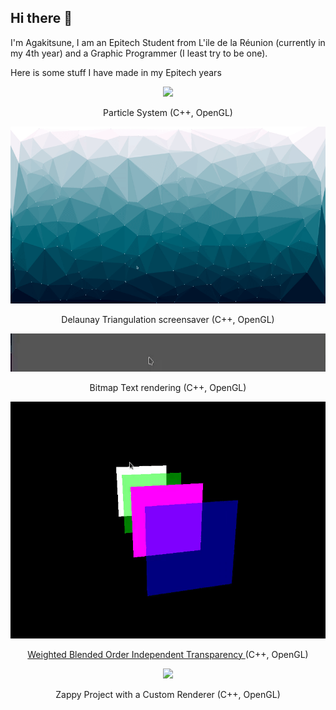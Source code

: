 ## Hi there 👋

I'm Agakitsune, I am an Epitech Student from L'ile de la Réunion (currently in my 4th year) and a Graphic Programmer (I least try to be one).

Here is some stuff I have made in my Epitech years

<div align="center">
<img src="particle.gif">
<p>Particle System (C++, OpenGL)</p>

<img src="delaunay.gif">
<p>Delaunay Triangulation screensaver (C++, OpenGL)</p>

<img src="text.gif">
<p>Bitmap Text rendering (C++, OpenGL)</p>

<img src="transparency.gif">
<p><a href="https://casual-effects.blogspot.com/2014/03/weighted-blended-order-independent.html">Weighted Blended Order Independent Transparency </a>(C++, OpenGL)</p>

<img src="zappy.gif">
<p>Zappy Project with a Custom Renderer (C++, OpenGL)</p>

</br>
</div>
